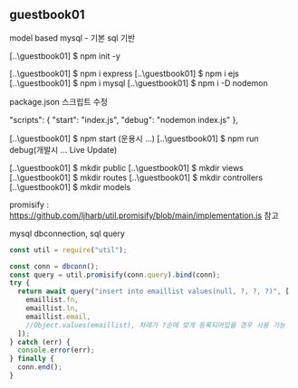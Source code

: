 ## guestbook01

model based mysql - 기본 sql 기반

[..\guestbook01] $ npm init -y

[..\guestbook01] $ npm i express
[..\guestbook01] $ npm i ejs
[..\guestbook01] $ npm i mysql
[..\guestbook01] $ npm i -D nodemon

package.json 스크립트 수정

"scripts": {
"start": "index.js",
"debug": "nodemon index.js"
},

[..\guestbook01] $ npm start (운용시 ...)
[..\guestbook01] $ npm run debug(개발시 ... Live Update)

[..\guestbook01] $ mkdir public
[..\guestbook01] $ mkdir views
[..\guestbook01] $ mkdir routes
[..\guestbook01] $ mkdir controllers
[..\guestbook01] $ mkdir models

promisify : https://github.com/ljharb/util.promisify/blob/main/implementation.js 참고

mysql dbconnection, sql query

```javascript
const util = require("util");

const conn = dbconn();
const query = util.promisify(conn.query).bind(conn);
try {
  return await query("insert into emaillist values(null, ?, ?, ?)", [
    emaillist.fn,
    emaillist.ln,
    emaillist.email,
    //Object.values(emaillist), 차례가 ?순에 맞게 등록되어있을 경우 사용 가능
  ]);
} catch (err) {
  console.error(err);
} finally {
  conn.end();
}
```
